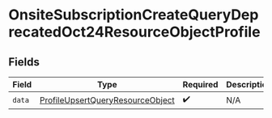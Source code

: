 # OnsiteSubscriptionCreateQueryDeprecatedOct24ResourceObjectProfile


## Fields

| Field                                                                                           | Type                                                                                            | Required                                                                                        | Description                                                                                     |
| ----------------------------------------------------------------------------------------------- | ----------------------------------------------------------------------------------------------- | ----------------------------------------------------------------------------------------------- | ----------------------------------------------------------------------------------------------- |
| `data`                                                                                          | [ProfileUpsertQueryResourceObject](../../models/components/ProfileUpsertQueryResourceObject.md) | :heavy_check_mark:                                                                              | N/A                                                                                             |